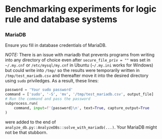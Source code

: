 # Benchmarking experiments for logic rule and database systems

### MariaDB

Ensure you fill in database credentials of MariaDB.

*NOTE:* There is an issue with mariadb that prevents programs from writing into any directory of choice even after `secure_file_priv = ""` was set in `~/.my.cnf` or `/etc/mysql/my.cnf` in Ubuntu (`~/.my.ini` works for Windows) but could write into `/tmp/` so the results were temporarily written in `/tmp/test_mariadb.csv` and thereafter move it into the desired directory using `sudo` priviledges. As a result, these lines:

```py
password = 'Your sudo password'
command = ['sudo', '-S', 'mv', '/tmp/test_mariadb.csv', output_file]
# Run the command and pass the password
subprocess.run(
    command, input=f'{password}\n', text=True, capture_output=True
)
```

were added to the end of `analyze_db.py::AnalyzeDBs::solve_with_mariadb(...)`. Your MariaDB might not be that stubborn.